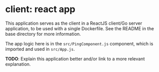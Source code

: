# client: react app

This application serves as the client in a ReactJS client/Go server application, to be used with a single Dockerfile. See the README in the base directory for more information.  
  
The app logic here is in the `src/PingComponent.js` component, which is imported and used in `src/App.js`.  
  
**TODO**: Explain this application better and/or link to a more relevant explanation.  